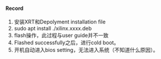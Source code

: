 #### Record

1. 安装XRT和Depolyment installation file
2. sudo apt install ./xilinx.xxxx.deb
3. flash操作，此过程与user guide并不一致
4. Flashed successfully之后，进行cold boot。
5. 开机自动进入bios setting，无法进入系统（不知道什么原因）。